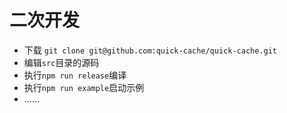# 二次开发

- 下载 `git clone git@github.com:quick-cache/quick-cache.git`
- 编辑`src`目录的源码
- 执行`npm run release`编译
- 执行`npm run example`启动示例
- ......